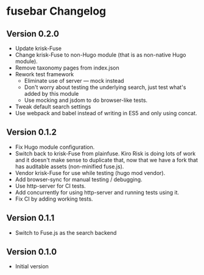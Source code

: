 # fusebar Changelog

## Version 0.2.0
- Update krisk-Fuse
- Change krisk-Fuse to non-Hugo module (that is as non-native Hugo
  module).
- Remove taxonomy pages from index.json
- Rework test framework
  - Eliminate use of server — mock instead
  - Don't worry about testing the underlying search, just test what's
    added by this module
  - Use mocking and jsdom to do browser-like tests.
- Tweak default search settings
- Use webpack and babel instead of writing in ES5 and only using
  concat.

## Version 0.1.2
- Fix Hugo module configuration.
- Switch back to krisk-Fuse from plainfuse.  Kiro Risk is doing lots of
  work and it doesn't make sense to duplicate that, now that we have
  a fork that has auditable assets (non-minified fuse.js).
- Vendor krisk-Fuse for use while testing (hugo mod vendor).
- Add browser-sync for manual testing / debugging.
- Use http-server for CI tests.
- Add concurrently for using http-server and running tests using it.
- Fix CI by adding working tests.

## Version 0.1.1
- Switch to Fuse.js as the search backend

## Version 0.1.0
- Initial version
